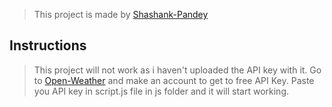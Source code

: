
> This project is made by [Shashank-Pandey](https://github.com/shashank-iter)

## Instructions
> This project will not work as i haven't uploaded the API key with it.
> Go to [Open-Weather](https://openweathermap.org/api) and make an account to get to free API Key.
> Paste you API key in script.js file in js folder and it will start working.